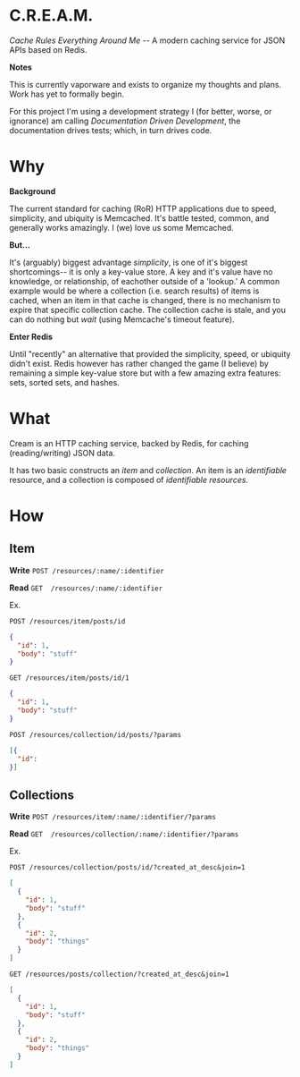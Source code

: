 C.R.E.A.M.
=====

*Cache Rules Everything Around Me* -- A modern caching service for JSON APIs based on Redis.

**Notes**

This is currently vaporware and exists to organize my thoughts and plans. Work has yet to formally begin. 

For this project I'm using a development strategy I (for better, worse, or ignorance) am calling _Documentation Driven Development_, the documentation drives tests; which, in turn drives code.

# Why

**Background**

The current standard for caching (RoR) HTTP applications due to speed, simplicity, and ubiquity is Memcached. It's battle tested, common, and generally works amazingly. I (we) love us some Memcached. 

**But...**

It's (arguably) biggest advantage _simplicity_, is one of it's biggest shortcomings-- it is only a key-value store. A key and it's value have no knowledge, or relationship, of eachother outside of a 'lookup.' A common example would be where a collection (i.e. search results) of items is cached, when an item in that cache is changed, there is no mechanism to expire that specific collection cache. The collection cache is stale, and you can do nothing but _wait_ (using Memcache's timeout feature).

**Enter Redis**

Until "recently" an alternative that provided the simplicity, speed, or ubiquity didn't exist. Redis however has rather changed the game (I believe) by remaining a simple key-value store but with a few amazing extra features: sets, sorted sets, and hashes.

# What

Cream is an HTTP caching service, backed by Redis, for caching (reading/writing) JSON data. 

It has two basic constructs an _item_ and _collection_. An item is an _identifiable_ resource, and a collection is composed of _identifiable resources_. 

# How

## Item

**Write** `POST /resources/:name/:identifier`

**Read** `GET  /resources/:name/:identifier`

Ex.

`POST /resources/item/posts/id`


```json
{
  "id": 1,
  "body": "stuff"
}
```

`GET /resources/item/posts/id/1`

```json
{
  "id": 1,
  "body": "stuff"
}
```

`POST /resources/collection/id/posts/?params`

```json
[{
  "id": 
}]
```

## Collections

**Write** `POST /resources/item/:name/:identifier/?params`

**Read** `GET  /resources/collection/:name/:identifier/?params`

Ex.

`POST /resources/collection/posts/id/?created_at_desc&join=1`

```json
[
  {
    "id": 1,
    "body": "stuff"
  },
  {
    "id": 2,
    "body": "things"
  }
]
```

`GET /resources/posts/collection/?created_at_desc&join=1`

```json
[
  {
    "id": 1,
    "body": "stuff"
  },
  {
    "id": 2,
    "body": "things"
  }
]
```
